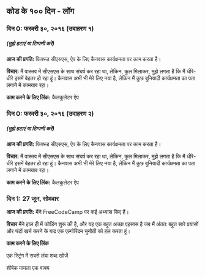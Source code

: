 ## कोड के १०० दिन - लॉग
### दिन 0: फरवरी ३०, २०१६ (उदाहरण १)
##### (मुझे हटाएं या टिप्पणी करें)

**आज की प्रगति:** फिक्स्ड सीएसएस, ऐप के लिए कैनवास कार्यक्षमता पर काम करता है।

**विचार:** मैं वास्तव में सीएसएस के साथ संघर्ष कर रहा था, लेकिन, कुल मिलाकर, मुझे लगता है कि मैं धीरे-धीरे इसमें बेहतर हो रहा हूं। कैनवास अभी भी मेरे लिए नया है, लेकिन मैं कुछ बुनियादी कार्यक्षमता का पता लगाने में कामयाब रहा।

**काम करने के लिए लिंक:** कैलकुलेटर ऐप

### दिन 0: फरवरी ३०, २०१६ (उदाहरण २)
##### (मुझे हटाएं या टिप्पणी करें)
**आज की प्रगति:** फिक्स्ड सीएसएस, ऐप के लिए कैनवास कार्यक्षमता पर काम करता है।

**विचार:** मैं वास्तव में सीएसएस के साथ संघर्ष कर रहा था, लेकिन, कुल मिलाकर, मुझे लगता है कि मैं धीरे-धीरे इसमें बेहतर हो रहा हूं। कैनवास अभी भी मेरे लिए नया है, लेकिन मैं कुछ बुनियादी कार्यक्षमता का पता लगाने में कामयाब रहा।

**काम करने के लिए लिंक:** कैलकुलेटर ऐप

### दिन 1: 27 जून, सोमवार
**आज की प्रगति:** मैंने FreeCodeCamp पर कई अभ्यास किए हैं।

**विचार** मैंने हाल ही में कोडिंग शुरू की है, और यह एक बहुत अच्छा एहसास है जब मैं अंततः बहुत सारे प्रयासों और घंटों खर्च करने के बाद एक एल्गोरिदम चुनौती को हल करता हूं।

**काम करने के लिए लिंक**

एक स्ट्रिंग में सबसे लंबा शब्द खोजें

शीर्षक मामला एक वाक्य
